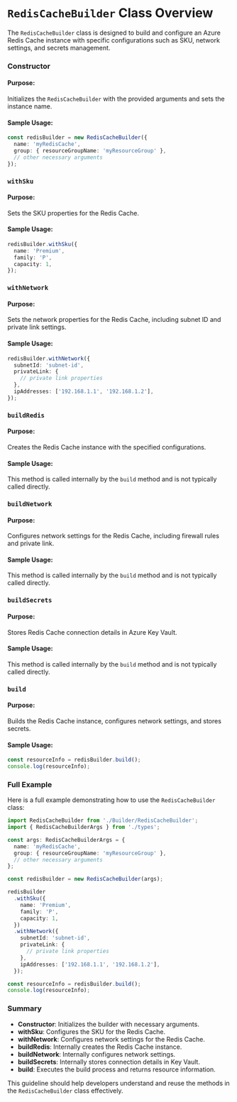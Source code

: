 # `RedisCacheBuilder` Class Overview

The `RedisCacheBuilder` class is designed to build and configure an Azure Redis Cache instance with specific configurations such as SKU, network settings, and secrets management.

### Constructor
#### Purpose:
Initializes the `RedisCacheBuilder` with the provided arguments and sets the instance name.

#### Sample Usage:
```typescript
const redisBuilder = new RedisCacheBuilder({
  name: 'myRedisCache',
  group: { resourceGroupName: 'myResourceGroup' },
  // other necessary arguments
});
```

### `withSku`
#### Purpose:
Sets the SKU properties for the Redis Cache.

#### Sample Usage:
```typescript
redisBuilder.withSku({
  name: 'Premium',
  family: 'P',
  capacity: 1,
});
```

### `withNetwork`
#### Purpose:
Sets the network properties for the Redis Cache, including subnet ID and private link settings.

#### Sample Usage:
```typescript
redisBuilder.withNetwork({
  subnetId: 'subnet-id',
  privateLink: {
    // private link properties
  },
  ipAddresses: ['192.168.1.1', '192.168.1.2'],
});
```

### `buildRedis`
#### Purpose:
Creates the Redis Cache instance with the specified configurations.

#### Sample Usage:
This method is called internally by the `build` method and is not typically called directly.

### `buildNetwork`
#### Purpose:
Configures network settings for the Redis Cache, including firewall rules and private link.

#### Sample Usage:
This method is called internally by the `build` method and is not typically called directly.

### `buildSecrets`
#### Purpose:
Stores Redis Cache connection details in Azure Key Vault.

#### Sample Usage:
This method is called internally by the `build` method and is not typically called directly.

### `build`
#### Purpose:
Builds the Redis Cache instance, configures network settings, and stores secrets.

#### Sample Usage:
```typescript
const resourceInfo = redisBuilder.build();
console.log(resourceInfo);
```

### Full Example
Here is a full example demonstrating how to use the `RedisCacheBuilder` class:

```typescript
import RedisCacheBuilder from './Builder/RedisCacheBuilder';
import { RedisCacheBuilderArgs } from './types';

const args: RedisCacheBuilderArgs = {
  name: 'myRedisCache',
  group: { resourceGroupName: 'myResourceGroup' },
  // other necessary arguments
};

const redisBuilder = new RedisCacheBuilder(args);

redisBuilder
  .withSku({
    name: 'Premium',
    family: 'P',
    capacity: 1,
  })
  .withNetwork({
    subnetId: 'subnet-id',
    privateLink: {
      // private link properties
    },
    ipAddresses: ['192.168.1.1', '192.168.1.2'],
  });

const resourceInfo = redisBuilder.build();
console.log(resourceInfo);
```

### Summary
- **Constructor**: Initializes the builder with necessary arguments.
- **withSku**: Configures the SKU for the Redis Cache.
- **withNetwork**: Configures network settings for the Redis Cache.
- **buildRedis**: Internally creates the Redis Cache instance.
- **buildNetwork**: Internally configures network settings.
- **buildSecrets**: Internally stores connection details in Key Vault.
- **build**: Executes the build process and returns resource information.

This guideline should help developers understand and reuse the methods in the `RedisCacheBuilder` class effectively.